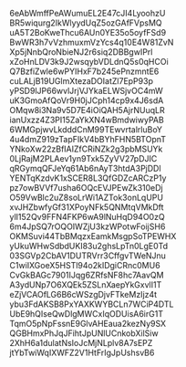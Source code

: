 6eAbWmffPeAWumuEL2E47cJI4LyoohzU
BR5wiqurg2IkWlyydUqZ5ozGAfFVpsMQ
uA5T2BoKweThcu6AUn0YE35o5oyfFSd9
BwWR3h7vVzhmuxmVzYcs4q10E4W81ZvN
Xp5jNnbQroNbieNJ2r6siq2DBBgwIPrl
xZoHnLDV3k9J2wsqybVDLdnQ5s0qHCOi
Q7BzfiZwle6wPYIHxF7b245ePnzmntE6
cuLALjB19UGlmXtezaDOIatZl7EpP93p
yPSD9lJP66wvlJrjVJYkaELWSjvOC4mW
uK3GmoAfQoVr9H0jJCph14cp9x4J6sdA
OMqw8i3Na9v5D7E4iOiQAH5AjrNUuqLR
ianUxzz4Z3PI15ZaYkXN4wBmdwiwyPAB
6WMGpjwvLkdddCnM99TEwvrtalrluBoY
4u4dmZ919zTapFIkV4bBYhFHN5BTOpnT
YNkoXw22zBfIAIZfCRiNZk2g3pbMSUYk
0LjRajM2PLAev1yn9Txk5ZyVV27pDJIC
qRGymqQFJeYq61Ab6nAyT3htdA3PjDDl
YENTqKzdvK1xSCER8L3QfGDZcARCzP1y
pz7owBVVf7usha6OQcEVJPEwZk310eDj
O59VwBlc2uZ8soLrWi1AZTok3onLqUPU
xvJHZbwfyGf31XPoyNFk5QNMtqVMkDft
ylI152Qv9FFN4FKP6wA9lNuHqD94O0zQ
6m4JpSQ7rOQOIWZjU3kzWPotwFoijSH6
OKMSuvi44TbBMqzxEamkMsgpSoTPEWHX
yUkuWHwSdbdUKI83u2ghsLpTn0LgE0Td
03SGVp2CbAV1DUTRVrr3CffgvTWeNJnu
C1wiIXGoeX5HSTl94o2kIDgiCRnc0MU6
CvGkBAGc7901IJqg6ZRfsNF8hc7AavQM
A3ydUNp7O6XQEk5ZSLnXaepYkGxvlI1T
eZjVCAOfLG6B6cWSzgDjvFTkeMzIjz4t
ybu3FdAKSB8PxYAXKWYBCLn7WCiP4DTL
UbE9hQIseQwDlgMWCxIqODUisA6irG1T
TqmO5pNpFssnE9GlvAHEaua2kezNy9SX
QGBHmxPhJqJFihtJpUNlUCnkobXilSiw
2XhH6a1dulatNsIoJcMjNLplv8A7sEPZ
jtYbTwiWqIXWFZ2V1HtFrIgJpUshsvB6
